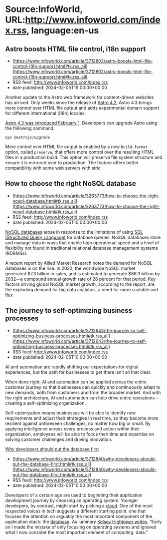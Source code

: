 # Source:InfoWorld, URL:http://www.infoworld.com/index.rss, language:en-us

## Astro boosts HTML file control, i18n support
 - [https://www.infoworld.com/article/3712802/astro-boosts-html-file-control-i18n-support.html#tk.rss_all](https://www.infoworld.com/article/3712802/astro-boosts-html-file-control-i18n-support.html#tk.rss_all)
 - RSS feed: http://www.infoworld.com/index.rss
 - date published: 2024-02-05T19:00:00+00:00

<article>
	<section class="page">
<p>Another update to the Astro web framework for content-driven websites has arrived. Only weeks since the release of <a href="https://www.infoworld.com/article/3712267/astro-42-boosts-accessibility-image-optimization-features.html">Astro 4.2</a>, Astro 4.3 brings more control over HTML file output and adds experimental domain support for different international (i18n) locales.</p><p><a href="https://astro.build/blog/astro-430/" rel="nofollow">Astro 4.3 was introduced February 1</a>. Developers can upgrade Astro using the following command:</p><p><code>npx @astrojs/upgrade</code></p><p>More control over HTML file output is enabled by a new <code>build.format</code> option, called <code>preserve</code>, that offers more control over the resulting HTML files in a production build. This option will preserve file system structure and ensure it is mirrored over to production. The feature offers better compatibility with some web servers with stric

## How to choose the right NoSQL database
 - [https://www.infoworld.com/article/3263773/how-to-choose-the-right-nosql-database.html#tk.rss_all](https://www.infoworld.com/article/3263773/how-to-choose-the-right-nosql-database.html#tk.rss_all)
 - RSS feed: http://www.infoworld.com/index.rss
 - date published: 2024-02-05T10:00:00+00:00

<article>
	<section class="page">
<p><a href="https://www.infoworld.com/article/3240644/what-is-nosql-databases-for-a-cloud-scale-future.html">NoSQL databases</a> arose in response to the limitations of using <a href="https://www.infoworld.com/article/3219795/what-is-sql-the-lingua-franca-of-data-analysis.html">SQL (Structured Query Language)</a> for database queries. NoSQL databases store and manage data in ways that enable high operational speed and a level of flexibility not found in traditional relational database management systems (RDBMSs).</p><p>A recent report by Allied Market Research notes the demand for NoSQL databases is on the rise. In 2022, the worldwide NoSQL market generated $7.3 billion in sales, and is estimated to generate $86.3 billion by 2032—a compound annual growth rate of 28 percent for that period. Key factors driving global NoSQL market growth, according to the report, are the exploding demand for big data analytics, a need for more scalable and flex

## The journey to self-optimizing business processes
 - [https://www.infoworld.com/article/3712643/the-journey-to-self-optimizing-business-processes.html#tk.rss_all](https://www.infoworld.com/article/3712643/the-journey-to-self-optimizing-business-processes.html#tk.rss_all)
 - RSS feed: http://www.infoworld.com/index.rss
 - date published: 2024-02-05T10:00:00+00:00

<article>
	<section class="page">
<p>AI and automation are rapidly shifting our expectations for digital experiences, but the path for businesses to get there isn’t all that clear.</p><p>When done right, AI and automation can be applied across the entire customer journey so that businesses can quickly and continuously adapt to new demands, both from customers and from the broader market. And with the right architecture, AI and automation can help drive entire operations—creating a self-optimizing organization.</p><p>Self-optimization means businesses will be able to identify new requirements and adjust their strategies in real time, so they become more resilient against unforeseen challenges, no matter how big or small. By applying intelligence across every process and action within their organization, employees will be able to focus their time and expertise on solving customer challenges and driving innovation. </p><p class="jumpTag"><a href="/article/3712643/the-journey-to-

## Why developers should put the database first
 - [https://www.infoworld.com/article/3712840/why-developers-should-put-the-database-first.html#tk.rss_all](https://www.infoworld.com/article/3712840/why-developers-should-put-the-database-first.html#tk.rss_all)
 - RSS feed: http://www.infoworld.com/index.rss
 - date published: 2024-02-05T10:00:00+00:00

<article>
	<section class="page">
<p>Developers of a certain age are used to beginning their application development journey by choosing an operating system. Younger developers, by contrast, might start by picking a <a href="https://www.infoworld.com/article/2683784/what-is-cloud-computing.html">cloud</a>. One of the most respected voices in tech suggests a different starting point, one that focuses the attention on arguably the most important component of the application stack: the <a href="https://www.infoworld.com/article/3452894/how-to-choose-the-right-database-for-your-application.html">database</a>. As luminary <a href="https://twitter.com/kelseyhightower/status/1752036334875939258" rel="nofollow">Kelsey Hightower writes</a>, “Early on I made the mistake of only focusing on operating systems and ignored what I now consider the most important element of computing: data.”</p><p class="jumpTag"><a href="/article/3712840/why-developers-should-put-the-database-first.html#jum

